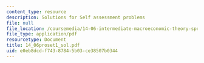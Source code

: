 ```yaml
---
content_type: resource
description: Solutions for Self assessment problems
file: null
file_location: /coursemedia/14-06-intermediate-macroeconomic-theory-spring-2004/e0eb8dcdf74387845b03ce38507b0344_14_06proset1_sol.pdf
file_type: application/pdf
resourcetype: Document
title: 14_06proset1_sol.pdf
uid: e0eb8dcd-f743-8784-5b03-ce38507b0344
---
```


